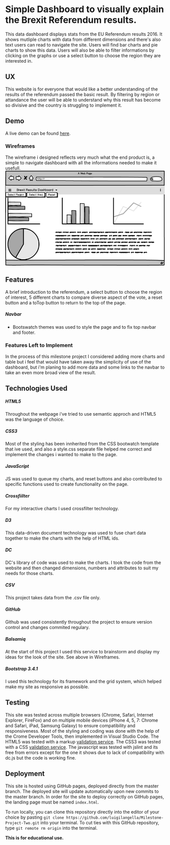 # Simple Dashboard to visually explain the Brexit Referendum results.

This data dashboard displays stats from the EU Referendum results 2016.
It shows mutliple charts with data from different dimensions and there's also text users can read to navigate the site.
Users will find bar charts and  pie charts  to show this data. Users will also be able to filter informations by clicking on the graphs or use a select button to choose the region they are interested in.

## UX

This website is for everyone that would like a better understanding of the results of the referendum passed the basic result. By filtering by region or attandance the user will be able to understand why this result has become so divisive and the country is struggling to implement it.

## Demo
A live demo can be found [here](https://luigilangella.github.io/Milestone-Project-Two/).

### Wireframes

The wireframe i designed reflects very much what the end product is, a simple to navigate dashboard with all the informations needed to make it usefull.
![wireframe2.png](/images/mockup.png)

## Features
A brief introduction to the referendum, a select button to choose the region of interest, 5 different charts to compare diverse aspect of the vote, a reset button and a toTop button to return to the top of the page.

##### Navbar
* Bootswatch themes was used to style the page and to fix top navbar and footer.


### Features Left to Implement

In the process of this milestone project I considered adding more charts and table but i feel that would have taken away the simplicity of use of the dashboard, but i'm planing to add more data and some links to the navbar to take an even more broad view of the result.

## Technologies Used

##### HTML5
Throughout the webpage i've tried to use semantic approch and HTML5 was the language of choice.

##### CSS3
Most of the styling has been innherited from the CSS bootwatch template that ive used, and also a style.css separate file helped me correct and implement the changes i wanted to make to the page.

##### JavaScript 
JS was used to queue my charts, and reset buttons and also contributed to specific functions used to create functionality on the page.

##### Crossfiilter
For my interactive charts I used crossfilter technology.

##### D3
This data-driven document technology was used to fuse chart data together to make the charts with the help of HTML ids.

##### DC
DC's library of code was used to make the charts. I took the code from the website and then changed dimensions, numbers and 
attributes to suit my needs for those charts.

##### CSV
This project takes data from the .csv file only.

##### GitHub
Github was used consistently throughout the project to ensure version control and changes commited regulary.

##### Balsamiq
At the start of this project I used this service to brainstorm and display my ideas for the look of the site. See above in Wireframes.

##### Bootstrap 3.4.1
I used this technology for its framework and the grid system, which helped make my site as responsive as possible.

## Testing
 This site was tested across multiple browsers (Chrome, Safari, Internet Explorer, FireFox) and on multiple mobile devices (iPhone 4, 5, 7: Chrome and Safari, iPad, Samsung Galaxy) to ensure compatibility and responsiveness. Most of the styling and coding was done with the help of the Crome Developer Tools, then implemented in Visual Studio Code.
 The HTML5 was tested with a markup [validation service](https://validator.w3.org/).
 The CSS3 was tested with a CSS [validation service](https://jigsaw.w3.org/css-validator/).
 The javascript was tested with jslint and its free from errors except for the one it shows due to lack of compatibility with dc.js but the code is working fine.

## Deployment
This site is hosted using GitHub pages, deployed directly from the master branch. The deployed site will update automatically upon new commits to the master branch. In order for the site to deploy correctly on GitHub pages, the landing page must be named `index.html`.

To run locally, you can clone this repository directly into the editor of your choice by pasting `git clone https://github.com/luigilangella/Milestone-Project-Two.git` into your terminal. To cut ties with this GitHub repository, type `git remote rm origin` into the terminal.

**This is for educational use.** 